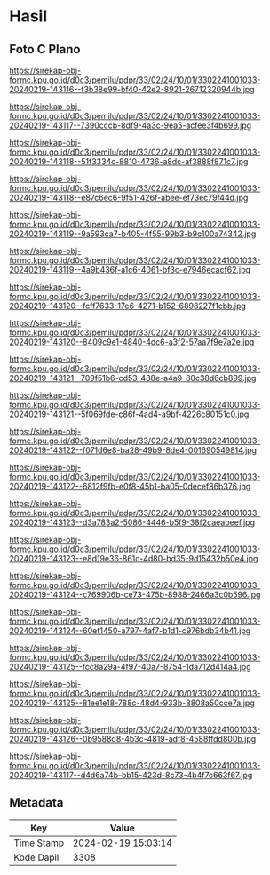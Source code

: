# Hasil

## Foto C Plano

https://sirekap-obj-formc.kpu.go.id/d0c3/pemilu/pdpr/33/02/24/10/01/3302241001033-20240219-143116--f3b38e99-bf40-42e2-8921-26712320944b.jpg

https://sirekap-obj-formc.kpu.go.id/d0c3/pemilu/pdpr/33/02/24/10/01/3302241001033-20240219-143117--7390cccb-8df9-4a3c-9ea5-acfee3f4b699.jpg

https://sirekap-obj-formc.kpu.go.id/d0c3/pemilu/pdpr/33/02/24/10/01/3302241001033-20240219-143118--51f3334c-8810-4736-a8dc-af3888f871c7.jpg

https://sirekap-obj-formc.kpu.go.id/d0c3/pemilu/pdpr/33/02/24/10/01/3302241001033-20240219-143118--e87c6ec6-9f51-426f-abee-ef73ec79f44d.jpg

https://sirekap-obj-formc.kpu.go.id/d0c3/pemilu/pdpr/33/02/24/10/01/3302241001033-20240219-143119--9a593ca7-b405-4f55-99b3-b9c100a74342.jpg

https://sirekap-obj-formc.kpu.go.id/d0c3/pemilu/pdpr/33/02/24/10/01/3302241001033-20240219-143119--4a9b436f-a1c6-4061-bf3c-e7946ecacf62.jpg

https://sirekap-obj-formc.kpu.go.id/d0c3/pemilu/pdpr/33/02/24/10/01/3302241001033-20240219-143120--fcff7633-17e6-4271-b152-6898227f1cbb.jpg

https://sirekap-obj-formc.kpu.go.id/d0c3/pemilu/pdpr/33/02/24/10/01/3302241001033-20240219-143120--8409c9e1-4840-4dc6-a3f2-57aa7f9e7a2e.jpg

https://sirekap-obj-formc.kpu.go.id/d0c3/pemilu/pdpr/33/02/24/10/01/3302241001033-20240219-143121--709f51b6-cd53-488e-a4a9-80c38d6cb899.jpg

https://sirekap-obj-formc.kpu.go.id/d0c3/pemilu/pdpr/33/02/24/10/01/3302241001033-20240219-143121--5f069fde-c86f-4ad4-a9bf-4226c80151c0.jpg

https://sirekap-obj-formc.kpu.go.id/d0c3/pemilu/pdpr/33/02/24/10/01/3302241001033-20240219-143122--f071d6e8-ba28-49b9-8de4-001690549814.jpg

https://sirekap-obj-formc.kpu.go.id/d0c3/pemilu/pdpr/33/02/24/10/01/3302241001033-20240219-143122--6812f9fb-e0f8-45b1-ba05-0decef86b376.jpg

https://sirekap-obj-formc.kpu.go.id/d0c3/pemilu/pdpr/33/02/24/10/01/3302241001033-20240219-143123--d3a783a2-5086-4446-b5f9-38f2caeabeef.jpg

https://sirekap-obj-formc.kpu.go.id/d0c3/pemilu/pdpr/33/02/24/10/01/3302241001033-20240219-143123--e8d19e36-861c-4d80-bd35-9d15432b50e4.jpg

https://sirekap-obj-formc.kpu.go.id/d0c3/pemilu/pdpr/33/02/24/10/01/3302241001033-20240219-143124--c769906b-ce73-475b-8988-2466a3c0b596.jpg

https://sirekap-obj-formc.kpu.go.id/d0c3/pemilu/pdpr/33/02/24/10/01/3302241001033-20240219-143124--60ef1450-a797-4af7-b1d1-c976bdb34b41.jpg

https://sirekap-obj-formc.kpu.go.id/d0c3/pemilu/pdpr/33/02/24/10/01/3302241001033-20240219-143125--fcc8a29a-4f97-40a7-8754-1da712d414a4.jpg

https://sirekap-obj-formc.kpu.go.id/d0c3/pemilu/pdpr/33/02/24/10/01/3302241001033-20240219-143125--81ee1e18-788c-48d4-933b-8808a50cce7a.jpg

https://sirekap-obj-formc.kpu.go.id/d0c3/pemilu/pdpr/33/02/24/10/01/3302241001033-20240219-143126--0b9588d8-4b3c-4819-adf8-4588ffdd800b.jpg

https://sirekap-obj-formc.kpu.go.id/d0c3/pemilu/pdpr/33/02/24/10/01/3302241001033-20240219-143117--d4d6a74b-bb15-423d-8c73-4b4f7c663f67.jpg


## Metadata

| Key        | Value               |
| ---------- | ------------------- |
| Time Stamp | 2024-02-19 15:03:14 |
| Kode Dapil | 3308                |



